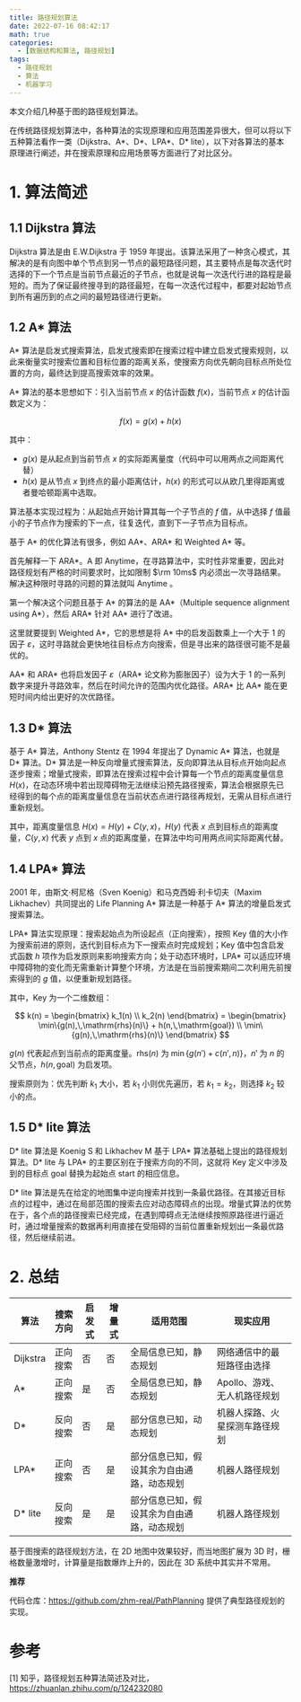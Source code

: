 ```yaml
---
title: 路径规划算法
date: 2022-07-16 08:42:17
math: true
categories:
  - [数据结构和算法, 路径规划]
tags:
  - 路径规划
  - 算法
  - 机器学习
---
```


本文介绍几种基于图的路径规划算法。

<!-- more -->

在传统路径规划算法中，各种算法的实现原理和应用范围差异很大，但可以将以下五种算法看作一类（Dijkstra、A*、D*、LPA*、D* lite），以下对各算法的基本原理进行阐述，并在搜索原理和应用场景等方面进行了对比区分。

# 1. 算法简述

## 1.1 Dijkstra 算法

Dijkstra 算法是由 E.W.Dijkstra 于 1959 年提出。该算法采用了一种贪心模式，其解决的是有向图中单个节点到另一节点的最短路径问题，其主要特点是每次迭代时选择的下一个节点是当前节点最近的子节点，也就是说每一次迭代行进的路程是最短的。而为了保证最终搜寻到的路径最短，在每一次迭代过程中，都要对起始节点到所有遍历到的点之间的最短路径进行更新。

## 1.2 A* 算法

A* 算法是启发式搜索算法，启发式搜索即在搜索过程中建立启发式搜索规则，以此来衡量实时搜索位置和目标位置的距离关系，使搜索方向优先朝向目标点所处位置的方向，最终达到提高搜索效率的效果。

A* 算法的基本思想如下：引入当前节点 $x$ 的估计函数 $f(x)$，当前节点 $x$ 的估计函数定义为：

$$
f(x) = g(x) + h(x)
$$

其中：
- $g(x)$ 是从起点到当前节点 $x$ 的实际距离量度（代码中可以用两点之间距离代替）
- $h(x)$ 是从节点 $x$ 到终点的最小距离估计，$h(x)$ 的形式可以从欧几里得距离或者曼哈顿距离中选取。

算法基本实现过程为：从起始点开始计算其每一个子节点的 $f$ 值，从中选择 $f$ 值最小的子节点作为搜索的下一点，往复迭代，直到下一子节点为目标点。

基于 A* 的优化算法有很多，例如 AA\*、ARA\* 和 Weighted A* 等。

首先解释一下 ARA\*。A 即 Anytime，在寻路算法中，实时性非常重要，因此对路径规划有严格的时间要求时，比如限制 $\rm 10ms$ 内必须出一次寻路结果。解决这种限时寻路的问题的算法就叫 Anytime 。

第一个解决这个问题且基于 A* 的算法的是 AA\*（Multiple sequence alignment using A\*），然后 ARA* 针对 AA* 进行了改进。

这里就要提到 Weighted A*，它的思想是将 A* 中的启发函数乘上一个大于 $1$ 的因子 $\varepsilon$，这时寻路就会更快地往目标点方向搜索，但是寻出来的路径很可能不是最优的。

AA* 和 ARA* 也将启发因子 $\varepsilon$（ARA\* 论文称为膨胀因子）设为大于 $1$ 的一系列数字来提升寻路效率，然后在时间允许的范围内优化路径。ARA* 比 AA* 能在更短时间内给出更好的次优路径。

## 1.3 D* 算法

基于 A* 算法，Anthony Stentz 在 1994 年提出了 Dynamic A* 算法，也就是 D* 算法。D* 算法是一种反向增量式搜索算法，反向即算法从目标点开始向起点逐步搜索；增量式搜索，即算法在搜索过程中会计算每一个节点的距离度量信息 $H(x)$，在动态环境中若出现障碍物无法继续沿预先路径搜索，算法会根据原先已经得到的每个点的距离度量信息在当前状态点进行路径再规划，无需从目标点进行重新规划。

其中，距离度量信息 $H(x)=H(y)+C(y,\, x)$，$H(y)$ 代表 $x$ 点到目标点的距离度量，$C(y,\,x)$ 代表 $y$ 点到 $x$ 点的距离度量，在算法中均可用两点间实际距离代替。

## 1.4 LPA* 算法

2001 年，由斯文·柯尼格（Sven Koenig）和马克西姆·利卡切夫（Maxim Likhachev）共同提出的 Life Planning A* 算法是一种基于 A* 算法的增量启发式搜索算法。

LPA* 算法实现原理：搜索起始点为所设起点（正向搜索），按照 $\mathrm{Key}$ 值的大小作为搜索前进的原则，迭代到目标点为下一搜索点时完成规划；$\mathrm{Key}$ 值中包含启发式函数 $h$ 项作为启发原则来影响搜索方向；处于动态环境时，LPA* 可以适应环境中障碍物的变化而无需重新计算整个环境，方法是在当前搜索期间二次利用先前搜索得到的 $g$ 值，以便重新规划路径。

其中，$\mathrm{Key}$ 为一个二维数组：

$$
k(n) = \begin{bmatrix}
    k_1(n) \\
    k_2(n)
\end{bmatrix} =
\begin{bmatrix}
    \min\{g(n),\,\mathrm{rhs}(n)\} + h(n,\,\mathrm{goal}) \\
    \min\{g(n),\,\mathrm{rhs}(n)\}
\end{bmatrix}
$$

$g(n)$ 代表起点到当前点的距离度量。$\mathrm{rhs}(n)$ 为 $\min\{g(n') + c(n',\, n)\}$，$n'$ 为 $n$ 的父节点，$h(n,\,\mathrm{goal})$ 为启发项。

搜索原则为：优先判断 $k_1$ 大小，若 $k_1$ 小则优先遍历，若 $k_1=k_2$，则选择 $k_2$ 较小的点。

## 1.5 D* lite 算法

D* lite 算法是 Koenig S 和 Likhachev M 基于 LPA* 算法基础上提出的路径规划算法。D* lite 与 LPA* 的主要区别在于搜索方向的不同，这就将 $\mathrm{Key}$ 定义中涉及到的目标点 $\mathrm{goal}$ 替换为起始点 $\mathrm{start}$ 的相应信息。

D* lite 算法是先在给定的地图集中逆向搜索并找到一条最优路径。在其接近目标点的过程中，通过在局部范围的搜索去应对动态障碍点的出现。增量式算法的优势在于，各个点的路径搜索已经完成，在遇到障碍点无法继续按照原路径进行逼近时，通过增量搜索的数据再利用直接在受阻碍的当前位置重新规划出一条最优路径，然后继续前进。

# 2. 总结

| 算法     | 搜索方向 | 启发式 | 增量式 | 适用范围                                   | 现实应用                       |
| -------- | -------- | ------ | ------ | ------------------------------------------ | ------------------------------ |
| Dijkstra | 正向搜索 | 否     | 否     | 全局信息已知，静态规划                     | 网络通信中的最短路径由选择     |
| A*       | 正向搜索 | 是     | 否     | 全局信息已知，静态规划                     | Apollo、游戏、无人机路径规划   |
| D*       | 反向搜索 | 否     | 是     | 部分信息已知，动态规划                     | 机器人探路、火星探测车路径规划 |
| LPA*     | 正向搜索 | 否     | 是     | 部分信息已知，假设其余为自由通路，动态规划 | 机器人路径规划                 |
| D* lite  | 反向搜索 | 是     | 是     | 部分信息已知，假设其余为自由通路，动态规划 | 机器人路径规划                 |

基于图搜索的路径规划方法，在 2D 地图中效果较好，而当地图扩展为 3D 时，栅格数量激增时，计算量是指数爆炸上升的，因此在 3D 系统中其实并不常用。

<div class="note note-success">

**推荐**

代码仓库：<https://github.com/zhm-real/PathPlanning> 提供了典型路径规划的实现。

</div>

# 参考

[1] 知乎，路径规划五种算法简述及对比，<https://zhuanlan.zhihu.com/p/124232080>
